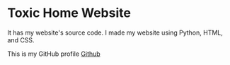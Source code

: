 # Toxic Home Website
It has my website's source code.
I made my website using Python, HTML, and CSS.

This is my GitHub profile
[Github](https://github.com/toxicHome-Whoami "Toxic_Home")